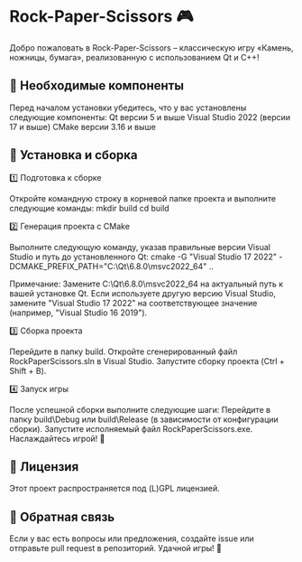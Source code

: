 # Rock-Paper-Scissors 🎮

Добро пожаловать в Rock-Paper-Scissors – классическую игру «Камень, ножницы, бумага», реализованную с использованием Qt и C++!

## 📌 Необходимые компоненты

Перед началом установки убедитесь, что у вас установлены следующие компоненты:
Qt версии 5 и выше
Visual Studio 2022 (версии 17 и выше)
CMake версии 3.16 и выше

## 🔧 Установка и сборка
1️⃣ Подготовка к сборке

Откройте командную строку в корневой папке проекта и выполните следующие команды:
mkdir build
cd build

2️⃣ Генерация проекта с CMake

Выполните следующую команду, указав правильные версии Visual Studio и путь до установленного Qt:
cmake -G "Visual Studio 17 2022" -DCMAKE_PREFIX_PATH="C:\Qt\6.8.0\msvc2022_64" .. 

Примечание:
Замените C:\Qt\6.8.0\msvc2022_64 на актуальный путь к вашей установке Qt.
Если используете другую версию Visual Studio, замените "Visual Studio 17 2022" на соответствующее значение (например, "Visual Studio 16 2019").

3️⃣ Сборка проекта

Перейдите в папку build.
Откройте сгенерированный файл RockPaperScissors.sln в Visual Studio.
Запустите сборку проекта (Ctrl + Shift + B).

4️⃣ Запуск игры

После успешной сборки выполните следующие шаги:
Перейдите в папку build\Debug или build\Release (в зависимости от конфигурации сборки).
Запустите исполняемый файл RockPaperScissors.exe.
Наслаждайтесь игрой! 🎉

## 📜 Лицензия
Этот проект распространяется под (L)GPL лицензией.

## 📩 Обратная связь
Если у вас есть вопросы или предложения, создайте issue или отправьте pull request в репозиторий. Удачной игры! 🚀
